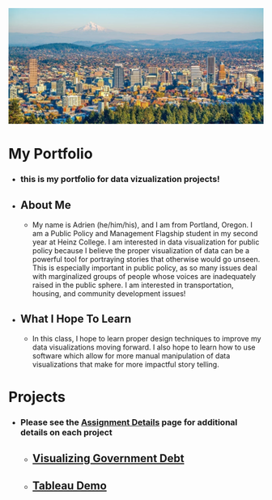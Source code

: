 ![Portland Skyline](portland.jpeg)

# My Portfolio
  - ### this is my portfolio for data vizualization projects!

  - ## About Me
    - My name is Adrien (he/him/his), and I am from Portland, Oregon. I am a Public Policy and Management Flagship student in my second year at Heinz College. I am interested in data visualization for public policy because I believe the proper visualization of data can be a powerful tool for portraying stories that otherwise would go unseen. This is especially important in public policy, as so many issues deal with marginalized groups of people whose voices are inadequately raised in the public sphere. I am interested in transportation, housing, and community development issues!

  - ## What I Hope To Learn
    - In this class, I hope to learn proper design techniques to improve my data visualizations moving forward. I also hope to learn how to use software which allow for more manual manipulation of data visualizations that make for more impactful story telling. 


# Projects
- ### Please see the [Assignment Details](assignment_detail.md) page for additional details on each project

  - ## [Visualizing Government Debt](government_debt_visualization.md)
  - ## [Tableau Demo](tableau_demo.md)
